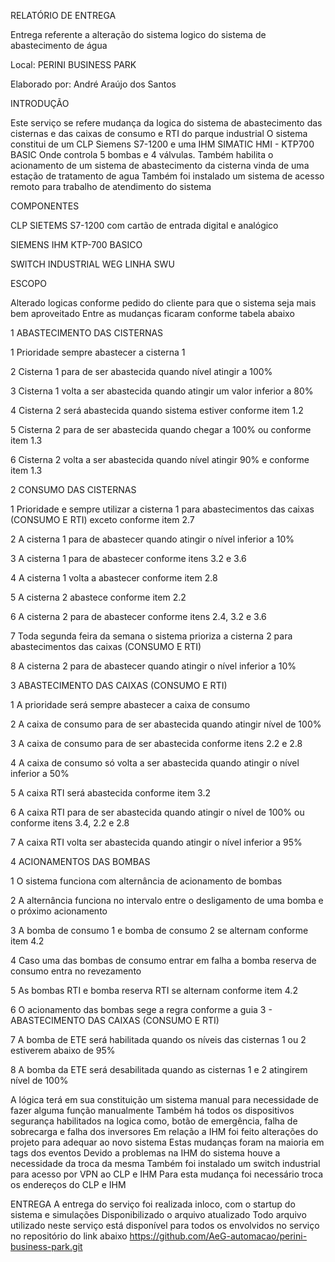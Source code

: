


RELATÓRIO DE ENTREGA

Entrega referente a alteração do sistema logico do sistema de abastecimento de água

Local: PERINI BUSINESS PARK

Elaborado por: André Araújo dos Santos

INTRODUÇÃO

Este serviço se refere mudança da logica do sistema de abastecimento das cisternas e das caixas de consumo e RTI do parque industrial
O sistema constitui de um CLP Siemens S7-1200 e uma IHM SIMATIC HMI - KTP700 BASIC
Onde controla 5 bombas e 4 válvulas. Também habilita o acionamento de um sistema de abastecimento da cisterna vinda de uma estação de tratamento de agua
Também foi instalado um sistema de acesso remoto para trabalho de atendimento do sistema

COMPONENTES

CLP SIETEMS S7-1200 com cartão de entrada digital e analógico

SIEMENS IHM KTP-700 BASICO

SWITCH INDUSTRIAL WEG LINHA SWU

ESCOPO

Alterado logicas conforme pedido do cliente para que o sistema seja mais bem aproveitado
Entre as mudanças ficaram conforme tabela abaixo

1 ABASTECIMENTO DAS CISTERNAS

1 Prioridade sempre abastecer a cisterna 1

2 Cisterna 1 para de ser abastecida quando nível atingir a 100%

3 Cisterna 1 volta a ser abastecida quando atingir um valor inferior a 80%

4 Cisterna 2 será abastecida quando sistema estiver conforme item 1.2

5 Cisterna 2 para de ser abastecida quando chegar a 100% ou conforme item 1.3

6 Cisterna 2 volta a ser abastecida quando nível atingir 90% e conforme item 1.3


2 CONSUMO DAS CISTERNAS

1 Prioridade e sempre utilizar a cisterna 1 para abastecimentos das caixas (CONSUMO E RTI) exceto conforme item 2.7

2 A cisterna 1 para de abastecer quando atingir o nível inferior a 10%

3 A cisterna 1 para de abastecer conforme itens 3.2 e 3.6

4 A cisterna 1 volta a abastecer conforme item 2.8

5 A cisterna 2 abastece conforme item 2.2

6 A cisterna 2 para de abastecer conforme itens 2.4, 3.2 e 3.6

7 Toda segunda feira da semana o sistema prioriza a cisterna 2 para abastecimentos das caixas (CONSUMO E RTI)

8 A cisterna 2 para de abastecer quando atingir o nível inferior a 10%


3 ABASTECIMENTO DAS CAIXAS (CONSUMO E RTI)

1 A prioridade será sempre abastecer a caixa de consumo

2 A caixa de consumo para de ser abastecida quando atingir nível de 100%

3 A caixa de consumo para de ser abastecida conforme itens 2.2 e 2.8

4 A caixa de consumo só volta a ser abastecida quando atingir o nível inferior a 50%

5 A caixa RTI será abastecida conforme item 3.2 

6 A caixa RTI para de ser abastecida quando atingir o nível de 100% ou conforme itens 3.4, 2.2 e 2.8

7 A caixa RTI volta ser abastecida quando atingir o nível inferior a 95%


4 ACIONAMENTOS DAS BOMBAS

1 O sistema funciona com alternância de acionamento de bombas

2 A alternância funciona no intervalo entre o desligamento de uma bomba e o próximo acionamento

3 A bomba de consumo 1 e bomba de consumo 2 se alternam conforme item 4.2

4 Caso uma das bombas de consumo entrar em falha a bomba reserva de consumo entra no revezamento

5 As bombas RTI e bomba reserva RTI se alternam conforme item 4.2

6 O acionamento das bombas sege a regra conforme a guia 3 - ABASTECIMENTO DAS CAIXAS (CONSUMO E RTI)

7 A bomba de ETE será habilitada quando os níveis das cisternas 1 ou 2 estiverem abaixo de 95%

8 A bomba da ETE será desabilitada quando as cisternas 1 e 2 atingirem nível de 100%



A lógica terá em sua constituição um sistema manual para necessidade de fazer alguma função manualmente
Também há todos os dispositivos segurança habilitados na logica como, botão de emergência, falha de sobrecarga e falha dos inversores
Em relação a IHM foi feito alterações do projeto para adequar ao novo sistema
Estas mudanças foram na maioria em tags dos eventos
Devido a problemas na IHM do sistema houve a necessidade da troca da mesma
Também foi instalado um switch industrial para acesso por VPN ao CLP e IHM
Para esta mudança foi necessário troca os endereços do CLP e IHM

ENTREGA
A entrega do serviço foi realizada inloco, com o startup do sistema e simulações
Disponibilizado o arquivo atualizado
Todo arquivo utilizado neste serviço está disponível para todos os envolvidos no serviço no repositório do link abaixo
https://github.com/AeG-automacao/perini-business-park.git
